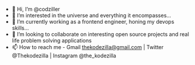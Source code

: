 - 👋 Hi, I’m @codziller
- 👀 I’m interested in the universe and everything it encompasses...
- 🌱 I’m currently working as a frontend engineer, honing my devops skills...
- 💞️ I’m looking to collaborate on interesting open source projects and real life problem solving applications
- 📫 How to reach me - Gmail thekodezilla@gmail.com | Twitter @Thekodezilla | Instagram @the_kodezilla

<!---
codziller/codziller is a ✨ special ✨ repository because its `README.md` (this file) appears on your GitHub profile.
You can click the Preview link to take a look at your changes.
--->
